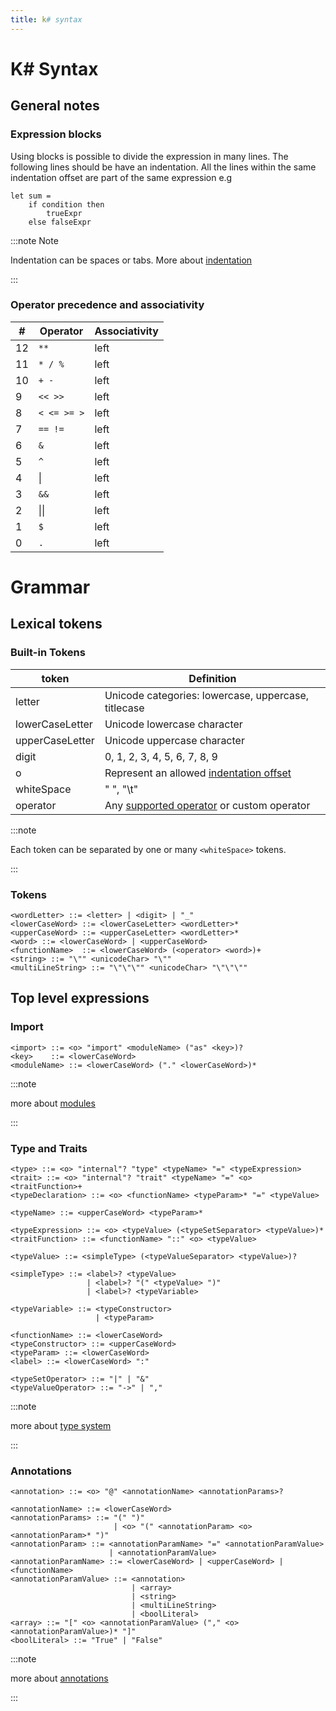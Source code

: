 ```yaml
---
title: k# syntax
---
```


# K# Syntax

## General notes 

### Expression blocks

Using blocks is possible to divide the expression in many lines. The following lines should be have an indentation. All the lines within the same indentation offset are part of the same expression e.g

```f#
let sum = 
    if condition then 
        trueExpr
    else falseExpr
```

:::note Note 

Indentation can be spaces or tabs. More about [indentation](#indentation)

:::

### Operator precedence and associativity

| #   | Operator     | Associativity |
| --- | ------------ | ------------- |
| 12  | `**`         | left          |
| 11  | `* / %`      | left          |
| 10  | `+ -`        | left          |
| 9   | `<< >>`      | left          |
| 8   | `< <= >= >`  | left          |
| 7   | `== !=`      | left          |
| 6   | `&`          | left          |
| 5   | `^`          | left          |
| 4   | &#124;       | left          |
| 3   | `&&`         | left          |
| 2   | &#124;&#124; | left          |
| 1   | `$`          | left          |
| 0   | `.`          | left          |

# Grammar

## Lexical tokens

### Built-in Tokens

| token           | Definition                                                                          |
| --------------- | ----------------------------------------------------------------------------------- |
| letter          | Unicode categories: lowercase, uppercase, titlecase                                 |
| lowerCaseLetter | Unicode lowercase character                                                         |
| upperCaseLetter | Unicode uppercase character                                                         |
| digit           | 0, 1, 2, 3, 4, 5, 6, 7, 8, 9                                                        |
| o               | Represent an allowed [indentation offset](/rfc/indentation)                         |
| whiteSpace      | " ", "\t"                                                                           |
| operator        | Any [supported operator](#operator-precedence-and-associativity) or custom operator |

:::note 

Each token can be separated by one or many `<whiteSpace>` tokens. 

:::

### Tokens

```bnf
<wordLetter> ::= <letter> | <digit> | "_"
<lowerCaseWord> ::= <lowerCaseLetter> <wordLetter>*
<upperCaseWord> ::= <upperCaseLetter> <wordLetter>*
<word> ::= <lowerCaseWord> | <upperCaseWord>
<functionName>  ::= <lowerCaseWord> (<operator> <word>)+
<string> ::= "\"" <unicodeChar> "\""
<multiLineString> ::= "\"\"\"" <unicodeChar> "\"\"\""
```

## Top level expressions

### Import

```bnf
<import> ::= <o> "import" <moduleName> ("as" <key>)?
<key>    ::= <lowerCaseWord>
<moduleName> ::= <lowerCaseWord> ("." <lowerCaseWord>)*
```

:::note

more about [modules](0005-modules.md)

:::

### Type and Traits

```bnf
<type> ::= <o> "internal"? "type" <typeName> "=" <typeExpression>
<trait> ::= <o> "internal"? "trait" <typeName> "=" <o> <traitFunction>+
<typeDeclaration> ::= <o> <functionName> <typeParam>* "=" <typeValue>
 
<typeName> ::= <upperCaseWord> <typeParam>*

<typeExpression> ::= <o> <typeValue> (<typeSetSeparator> <typeValue>)*
<traitFunction> ::= <functionName> "::" <o> <typeValue>

<typeValue> ::= <simpleType> (<typeValueSeparator> <typeValue>)?

<simpleType> ::= <label>? <typeValue>
                 | <label>? "(" <typeValue> ")"
                 | <label>? <typeVariable>

<typeVariable> ::= <typeConstructor>
                   | <typeParam>

<functionName> ::= <lowerCaseWord>
<typeConstructor> ::= <upperCaseWord> 
<typeParam> ::= <lowerCaseWord>
<label> ::= <lowerCaseWord> ":"

<typeSetOperator> ::= "|" | "&"
<typeValueOperator> ::= "->" | ","
```

:::note

more about [type system](0001-typesystem.md)

:::


### Annotations

```bnf
<annotation> ::= <o> "@" <annotationName> <annotationParams>?

<annotationName> ::= <lowerCaseWord>
<annotationParams> ::= "(" ")" 
                       | <o> "(" <annotationParam> <o> <annotationParam>* ")"
<annotationParam> ::= <annotationParamName> "=" <annotationParamValue>
                      | <annotationParamValue>
<annotationParamName> ::= <lowerCaseWord> | <upperCaseWord> | <functionName>
<annotationParamValue> ::= <annotation>
                           | <array> 
                           | <string> 
                           | <multiLineString> 
                           | <boolLiteral>
<array> ::= "[" <o> <annotationParamValue> ("," <o> <annotationParamValue>)* "]"
<boolLiteral> ::= "True" | "False"
```

:::note

more about [annotations](0004-annotations.md)

:::

